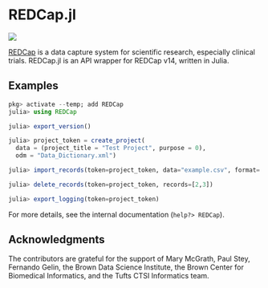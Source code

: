 # REDCap.jl
[![](https://img.shields.io/badge/docs-latest-blue.svg)](https://bcbi.github.io/REDCap.jl/)

[REDCap](https://en.wikipedia.org/wiki/REDCap) is a data capture system for scientific research, especially clinical trials.
REDCap.jl is an API wrapper for REDCap v14, written in Julia.

## Examples
```julia
pkg> activate --temp; add REDCap
julia> using REDCap

julia> export_version()

julia> project_token = create_project(
  data = (project_title = "Test Project", purpose = 0),
  odm = "Data_Dictionary.xml")

julia> import_records(token=project_token, data="example.csv", format=:csv)

julia> delete_records(token=project_token, records=[2,3])

julia> export_logging(token=project_token)
```

For more details, see the internal documentation (`help?> REDCap`).

## Acknowledgments
The contributors are grateful for the support of Mary McGrath, Paul Stey, Fernando Gelin, the Brown Data Science Institute, the Brown Center for Biomedical Informatics, and the Tufts CTSI Informatics team.
